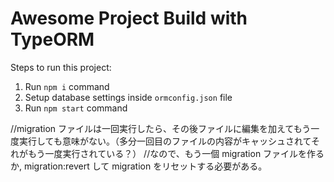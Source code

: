 # Awesome Project Build with TypeORM

Steps to run this project:

1. Run `npm i` command
2. Setup database settings inside `ormconfig.json` file
3. Run `npm start` command

//migration ファイルは一回実行したら、その後ファイルに編集を加えてもう一度実行しても意味がない。（多分一回目のファイルの内容がキャッシュされてそれがもう一度実行されている？）
//なので、もう一個 migration ファイルを作るか, migration:revert して migration をリセットする必要がある。
